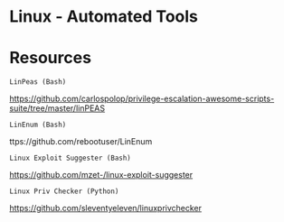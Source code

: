 # Linux - Automated Tools

# Resources

`LinPeas (Bash)`

https://github.com/carlospolop/privilege-escalation-awesome-scripts-suite/tree/master/linPEAS

`LinEnum (Bash)`

ttps://github.com/rebootuser/LinEnum

`Linux Exploit Suggester (Bash)`

https://github.com/mzet-/linux-exploit-suggester

`Linux Priv Checker (Python)`

https://github.com/sleventyeleven/linuxprivchecker